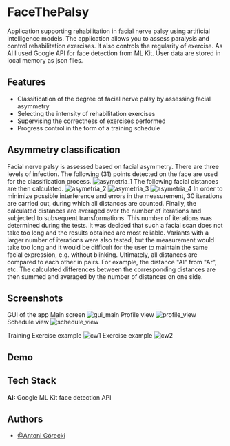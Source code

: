 
# FaceThePalsy

Application supporting rehabilitation in facial nerve palsy using artificial intelligence models. The application allows you to assess paralysis and control rehabilitation exercises. It also controls the regularity of exercise. As AI I used Google API for face detection from ML Kit. User data are stored in local memory as json files. 


## Features

- Classification of the degree of facial nerve palsy by assessing facial asymmetry
- Selecting the intensity of rehabilitation exercises
- Supervising the correctness of exercises performed
- Progress control in the form of a training schedule


## Asymmetry classification

Facial nerve palsy is assessed based on facial asymmetry. There are three levels of infection. 
The following (31) points detected on the face are used for the classification process.
![asymetria_1](https://github.com/everinho/FaceThePalsy/assets/117845737/4fa42989-38e4-4111-abd9-df26518e82a8)
The following facial distances are then calculated.
![asymetria_2](https://github.com/everinho/FaceThePalsy/assets/117845737/34dca897-15d3-4dbf-b0cb-35ad7dea048c)
![asymetria_3](https://github.com/everinho/FaceThePalsy/assets/117845737/d420d5e3-e5a7-45a6-af6e-688401ead7c0)
![asymetria_4](https://github.com/everinho/FaceThePalsy/assets/117845737/60cc8f30-7f4d-4d9a-85d9-a72301023e86)
In order to minimize possible interference and errors in the measurement, 30 iterations are carried out, during which all distances are counted. Finally, the calculated distances are averaged over the number of iterations and subjected to subsequent transformations. This number of iterations was determined during the tests. It was decided that such a facial scan does not take too long and the results obtained are most reliable. Variants with a larger number of iterations were also tested, but the measurement would take too long and it would be difficult for the user to maintain the same facial expression, e.g. without blinking. Ultimately, all distances are compared to each other in pairs. For example, the distance "Al" from "Ar", etc. The calculated differences between the corresponding distances are then summed and averaged by the number of distances on one side.

## Screenshots

GUI of the app
Main screen
![gui_main](https://github.com/everinho/FaceThePalsy/assets/117845737/36452491-36e5-4521-a64a-25923e98d005)
Profile view
![profile_view](https://github.com/everinho/FaceThePalsy/assets/117845737/fa47f63a-0714-4a20-b9cd-858d3c73b8b1)
Schedule view
![schedule_view](https://github.com/everinho/FaceThePalsy/assets/117845737/042aef34-dce1-49c7-bce1-601293089a35)

Training
Exercise example
![cw1](https://github.com/everinho/FaceThePalsy/assets/117845737/e2cfc6b2-4f96-43d8-98a1-5c21bf6cbff9)
Exercise example
![cw2](https://github.com/everinho/FaceThePalsy/assets/117845737/c6e7945d-316d-4391-ba6b-0ae6494429b7)

## Demo




## Tech Stack

**AI:** Google ML Kit face detection API


## Authors

- [@Antoni Górecki](https://github.com/everinho)

